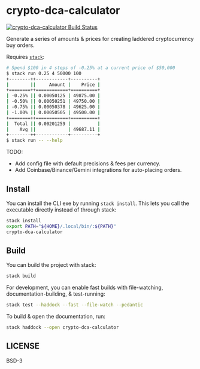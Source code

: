 # crypto-dca-calculator

[![crypto-dca-calculator Build Status](https://github.com/prikhi/crypto-dca-calculator/actions/workflows/main.yml/badge.svg)](https://github.com/prikhi/crypto-dca-calculator/actions/workflows/main.yml)


Generate a series of amounts & prices for creating laddered cryptocurrency buy
orders.

Requires [`stack`][get-stack]:

```sh
# Spend $100 in 4 steps of -0.25% at a current price of $50,000
$ stack run 0.25 4 50000 100
+--------++------------+----------+
|        ||     Amount |    Price |
+========++============+==========+
| -0.25% || 0.00050125 | 49875.00 |
| -0.50% || 0.00050251 | 49750.00 |
| -0.75% || 0.00050378 | 49625.00 |
| -1.00% || 0.00050505 | 49500.00 |
+========++============+==========+
|  Total || 0.00201259 |          |
|    Avg ||            | 49687.11 |
+--------++------------+----------+
$ stack run -- --help
```

TODO:

* Add config file with default precisions & fees per currency.
* Add Coinbase/Binance/Gemini integrations for auto-placing orders.


[get-stack]: https://docs.haskellstack.org/en/stable/README/


## Install

You can install the CLI exe by running `stack install`. This lets you call the
executable directly instead of through stack:

```sh
stack install
export PATH="${HOME}/.local/bin/:${PATH}"
crypto-dca-calculator
```


## Build

You can build the project with stack:

```sh
stack build
```

For development, you can enable fast builds with file-watching,
documentation-building, & test-running:

```sh
stack test --haddock --fast --file-watch --pedantic
```

To build & open the documentation, run:

```sh
stack haddock --open crypto-dca-calculator
```


## LICENSE

BSD-3

